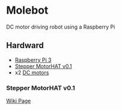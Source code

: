 # Molebot
DC motor driving robot using a Raspberry Pi

## Hardward
* [Raspberry Pi 3](https://www.amazon.com/Raspberry-Pi-RASPBERRYPI3-MODB-1GB-Model-Motherboard/dp/B01CD5VC92/ref=sr_1_2?s=electronics&ie=UTF8&qid=1529703337&sr=1-2&keywords=raspberry+pi+3)
* [Stepper MotorHAT v0.1](https://www.amazon.com/Geekworm-Raspberry-function-Expansion-Support/dp/B0721MTJ3P/ref=sr_1_3?ie=UTF8&qid=1529703092&sr=8-3&keywords=stepper+motor+hat)
* x2 [DC motors](https://www.amazon.com/dp/B01N9MS3UZ/ref=sspa_dk_detail_0?psc=1&pd_rd_i=B01N9MS3UZ&pf_rd_m=ATVPDKIKX0DER&pf_rd_p=1713835751726239774&pf_rd_r=XRB61831MHQ97DCZGKE3&pd_rd_wg=iEM7Q&pf_rd_s=desktop-dp-sims&pf_rd_t=40701&pd_rd_w=URq27&pf_rd_i=desktop-dp-sims&pd_rd_r=03b5723c-7664-11e8-81e4-499cdbe05ae0)

### Stepper MotorHAT v0.1

[Wiki Page](http://www.raspberrypiwiki.com/index.php/Stepper/Motor/Servo_Robot_Expansion_Board_SKU:418460)
